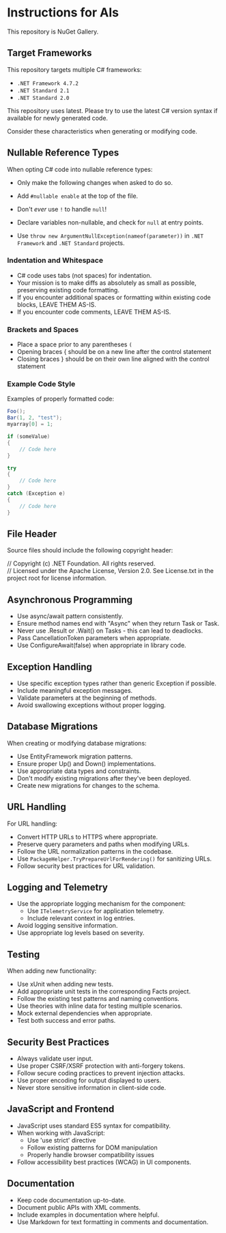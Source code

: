 # Instructions for AIs

This repository is NuGet Gallery.

## Target Frameworks

This repository targets multiple C# frameworks:
* `.NET Framework 4.7.2`
* `.NET Standard 2.1`
* `.NET Standard 2.0`

This repository uses <LangVersion>latest</LangVersion>. Please try to use the latest C# version syntax if available for newly generated code.

Consider these characteristics when generating or modifying code.

## Nullable Reference Types

When opting C# code into nullable reference types:

* Only make the following changes when asked to do so.

* Add `#nullable enable` at the top of the file.

* Don't *ever* use `!` to handle `null`!

* Declare variables non-nullable, and check for `null` at entry points.

* Use `throw new ArgumentNullException(nameof(parameter))` in `.NET Framework` and `.NET Standard` projects.

### Indentation and Whitespace

* C# code uses tabs (not spaces) for indentation.
* Your mission is to make diffs as absolutely as small as possible, preserving existing code formatting.
* If you encounter additional spaces or formatting within existing code blocks, LEAVE THEM AS-IS.
* If you encounter code comments, LEAVE THEM AS-IS.

### Brackets and Spaces

* Place a space prior to any parentheses `(`
* Opening braces { should be on a new line after the control statement
* Closing braces } should be on their own line aligned with the control statement


### Example Code Style

Examples of properly formatted code:

```csharp
Foo();
Bar(1, 2, "test");
myarray[0] = 1;

if (someValue)
{
    // Code here
}

try
{
    // Code here
}
catch (Exception e)
{
    // Code here
}
```

## File Header

Source files should include the following copyright header:

// Copyright (c) .NET Foundation. All rights reserved.  
// Licensed under the Apache License, Version 2.0. See License.txt in the project root for license information.

## Asynchronous Programming

* Use async/await pattern consistently.
* Ensure method names end with "Async" when they return Task or Task<T>.
* Never use .Result or .Wait() on Tasks - this can lead to deadlocks.
* Pass CancellationToken parameters when appropriate.
* Use ConfigureAwait(false) when appropriate in library code.

## Exception Handling

* Use specific exception types rather than generic Exception if possible.
* Include meaningful exception messages.
* Validate parameters at the beginning of methods.
* Avoid swallowing exceptions without proper logging.

## Database Migrations

When creating or modifying database migrations:

* Use EntityFramework migration patterns.
* Ensure proper Up() and Down() implementations.
* Use appropriate data types and constraints.
* Don't modify existing migrations after they've been deployed.
* Create new migrations for changes to the schema.

## URL Handling

For URL handling:

* Convert HTTP URLs to HTTPS where appropriate.
* Preserve query parameters and paths when modifying URLs.
* Follow the URL normalization patterns in the codebase.
* Use `PackageHelper.TryPrepareUrlForRendering()` for sanitizing URLs.
* Follow security best practices for URL validation.

## Logging and Telemetry

* Use the appropriate logging mechanism for the component:
  * Use `ITelemetryService` for application telemetry.
  * Include relevant context in log entries.
* Avoid logging sensitive information.
* Use appropriate log levels based on severity.

## Testing

When adding new functionality:

* Use xUnit when adding new tests.
* Add appropriate unit tests in the corresponding Facts project.
* Follow the existing test patterns and naming conventions.
* Use theories with inline data for testing multiple scenarios.
* Mock external dependencies when appropriate.
* Test both success and error paths.

## Security Best Practices

* Always validate user input.
* Use proper CSRF/XSRF protection with anti-forgery tokens.
* Follow secure coding practices to prevent injection attacks.
* Use proper encoding for output displayed to users.
* Never store sensitive information in client-side code.

## JavaScript and Frontend

* JavaScript uses standard ES5 syntax for compatibility.
* When working with JavaScript:
  * Use 'use strict' directive
  * Follow existing patterns for DOM manipulation
  * Properly handle browser compatibility issues
* Follow accessibility best practices (WCAG) in UI components.

## Documentation

* Keep code documentation up-to-date.
* Document public APIs with XML comments.
* Include examples in documentation where helpful.
* Use Markdown for text formatting in comments and documentation.
